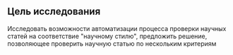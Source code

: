 ﻿## Цель исследования

Исследовать возможности автоматизации процесса проверки научных статей на соответствие "научному стилю", предложить решение, позволяющее проверить научную статью по нескольким критериям